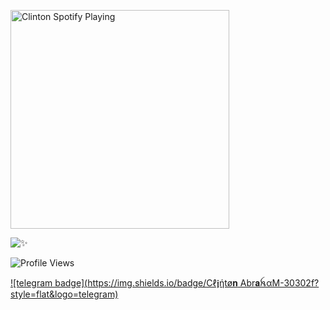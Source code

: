 [<img src="https://now-playing-codestackr.vercel.app/api/spotify-playing" alt="Clinton Spotify Playing" width="350" />](https://open.spotify.com/user/swyqyimdc12jajde4vpwd2x1b)


![✨](https://github-readme-stats.vercel.app/api?username=Clinton-Abraham&show=prs&count_private=true&show_icons=true&title_color=fff&icon_color=79ff97&text_color=9f9f9f&bg_color=151515)


![Profile Views](https://hits.seeyoufarm.com/api/count/incr/badge.svg?url=https://github.com/Clinton-Abraham/&title=Profile%20Views) 

[![telegram badge](https://img.shields.io/badge/Cℓ𝖏ήtø𝐧 Abr𝐚ꫝαM-30302f?style=flat&logo=telegram)](https://telegram.dog/clinton_abraham)




